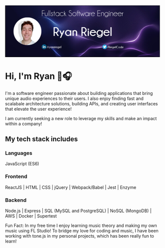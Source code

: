 ![Header](https://github.com/rriegel/rriegel/blob/main/githubCover.png "Header")

# Hi, I'm Ryan 👋🎧

I'm a software engineer passionate about building applications that bring unique audio experiences to their users. I also enjoy finding fast and scalabale architecture solutions, building APIs, and creating user interfaces that elevate the user experience!

I am currently seeking a new role to leverage my skills and make an impact within a company!

## My tech stack includes
### Languages
JavaScript (ES6)
### Frontend
ReactJS | HTML | CSS | jQuery | Webpack/Babel | Jest | Enzyme
### Backend
Node.js | Express | SQL (MySQL and PostgreSQL) | NoSQL (MongoDB) | AWS | Docker | Supertest

Fun Fact: In my free time I enjoy learning music theory and making my own music using FL Studio! To bridge my love for coding and music, I have been working with tone.js in my personal projects, which has been really fun to learn!

<!--
**rriegel/rriegel** is a ✨ _special_ ✨ repository because its `README.md` (this file) appears on your GitHub profile.

Here are some ideas to get you started:

- 🔭 I’m currently working on ...
- 🌱 I’m currently learning ...
- 👯 I’m looking to collaborate on ...
- 🤔 I’m looking for help with ...
- 💬 Ask me about ...
- 📫 How to reach me: ...
- 😄 Pronouns: ...
- ⚡ Fun fact: ...
-->
